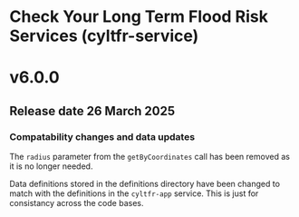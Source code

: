 # Check Your Long Term Flood Risk Services (cyltfr-service)

# v6.0.0

## Release date 26 March 2025

### Compatability changes and data updates

The `radius` parameter from the `getByCoordinates` call has been removed as it is no longer needed.

Data definitions stored in the definitions directory have been changed to match with the definitions in 
the `cyltfr-app` service. This is just for consistancy across the code bases.
